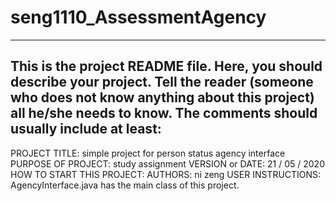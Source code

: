 # seng1110_AssessmentAgency

------------------------------------------------------------------------
This is the project README file. Here, you should describe your project.
Tell the reader (someone who does not know anything about this project)
all he/she needs to know. The comments should usually include at least:
------------------------------------------------------------------------

PROJECT TITLE: simple project for person status agency interface
PURPOSE OF PROJECT: study assignment
VERSION or DATE: 21 / 05 / 2020
HOW TO START THIS PROJECT:
AUTHORS: ni zeng
USER INSTRUCTIONS: AgencyInterface.java has the main class of this project.
